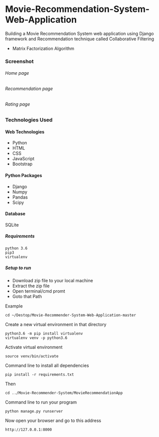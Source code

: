 # Movie-Recommendation-System-Web-Application
Building a Movie Recommendation System web application using Django framework and Recommendation technique called Collaborative Filtering 
- Matrix Factorization Algorithm

### Screenshot

###### Home page


###### Recommendation page


###### Rating page


### Technologies Used
#### Web Technologies
- Python
- HTML 
- CSS
- JavaScript
- Bootstrap 

#### Python Packages 
- Django
- Numpy
- Pandas 
- Scipy

#### Database
SQLite

##### Requirements
```
python 3.6
pip3
virtualenv
```

##### Setup to run

- Download zip file to your local machine
- Extract the zip file
- Open terminal/cmd promt
- Goto that Path

Example

```
cd ~/Destop/Movie-Recommender-System-Web-Application-master
```

Create a new virtual environment in that directory
```
python3.6 -m pip install virtualenv
virtualenv venv -p python3.6
```

Activate virtual environment
```
source venv/bin/activate
```

Command line to install all dependencies
```
pip install -r requirements.txt
```

Then
```
cd ../Movie-Recommender-System/MovieRecommendationApp
```

Command line to run your program
```
python manage.py runserver
```

Now open your browser and go to this address
```
http://127.0.0.1:8000
```
